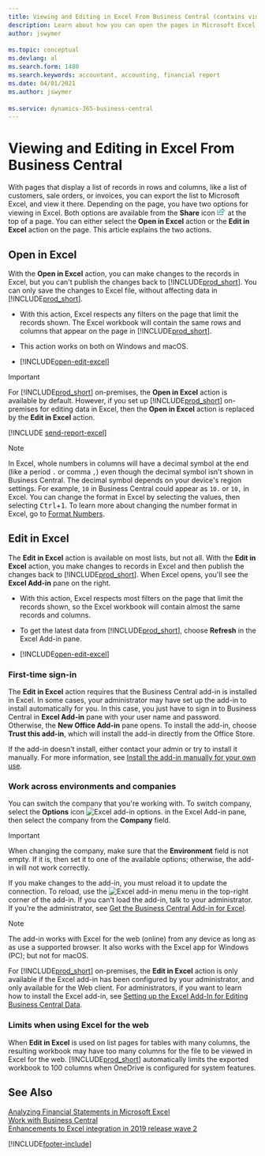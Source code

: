 ```yaml
---
title: Viewing and Editing in Excel From Business Central (contains video)
description: Learn about how you can open the pages in Microsoft Excel from Business Central for better data analysis.
author: jswymer

ms.topic: conceptual
ms.devlang: al
ms.search.form: 1480
ms.search.keywords: accountant, accounting, financial report
ms.date: 04/01/2021
ms.author: jswymer

ms.service: dynamics-365-business-central
---
```

# Viewing and Editing in Excel From Business Central

With pages that display a list of records in rows and columns, like a list of customers, sale orders, or invoices, you can export the list to Microsoft Excel, and view it there. Depending on the page, you have two options for viewing in Excel. Both options are available from the **Share** icon ![Share a page in another app.](media/share-icon.png) at the top of a page. You can either select the **Open in Excel** action or the **Edit in Excel** action on the page. This article explains the two actions.

## Open in Excel

With the **Open in Excel** action, you can make changes to the records in Excel, but you can't publish the changes back to [!INCLUDE[prod_short](includes/prod_short.md)]. You can only save the changes to Excel file, without affecting data in [!INCLUDE[prod_short](includes/prod_short.md)].

- With this action, Excel respects any filters on the page that limit the records shown. The Excel workbook will contain the same rows and columns that appear on the page in [!INCLUDE[prod_short](includes/prod_short.md)].

- This action works on both on Windows and macOS.
- [!INCLUDE[open-edit-excel](includes/open-and-edit-excel.md)]

> [!IMPORTANT]
> For [!INCLUDE[prod_short](includes/prod_short.md)] on-premises, the **Open in Excel** action is available by default. However, if you set up [!INCLUDE[prod_short](includes/prod_short.md)] on-premises for editing data in Excel, then the **Open in Excel** action is replaced by the **Edit in Excel** action.

[!INCLUDE [send-report-excel](includes/send-report-excel.md)] 

> [!NOTE]
> In Excel, whole numbers in columns will have a decimal symbol at the end (like a period `.` or comma `,`) even though the decimal symbol isn't shown in Business Central. The decimal symbol depends on your device's region settings. For example, `10` in Business Central could appear as `10.` or `10,` in Excel. You can change the format in Excel by selecting the values, then selecting <kbd>Ctrl</kbd>+<kbd>1</kbd>. To learn more about changing the number format in Excel, go to [Format Numbers](https://support.microsoft.com/office/format-numbers-f27f865b-2dc5-4970-b289-5286be8b994a).


## Edit in Excel

The **Edit in Excel** action is available on most lists, but not all. With the **Edit in Excel** action, you make changes to records in Excel and then publish the changes back to [!INCLUDE[prod_short](includes/prod_short.md)]. When Excel opens, you'll see the **Excel Add-in** pane on the right.

- With this action, Excel respects most filters on the page that limit the records shown, so the Excel workbook will contain almost the same records and columns.

- To get the latest data from [!INCLUDE[prod_short](includes/prod_short.md)], choose **Refresh** in the Excel Add-in pane.
- [!INCLUDE[open-edit-excel](includes/open-and-edit-excel.md)]

### First-time sign-in

The **Edit in Excel** action requires that the Business Central add-in is installed in Excel. In some cases, your administrator may have set up the add-in to install automatically for you. In this case, you just have to sign in to Business Central in **Excel Add-in** pane with your user name and password. Otherwise, the **New Office Add-in** pane opens. To install the add-in, choose **Trust this add-in**, which will install the add-in directly from the Office Store.

If the add-in doesn't install, either contact your admin or try to install it manually. For more information, see [Install the add-in manually for your own use](admin-deploy-excel-addin.md#install).

### Work across environments and companies

You can switch the company that you're working with. To switch company, select the **Options** icon ![Excel add-in options.](media/cogwheel.png "Excel add-in options") in the Excel Add-in pane, then select the company from the **Company** field.  

> [!IMPORTANT]
> When changing the company, make sure that the **Environment** field is not empty. If it is, then set it to one of the available options; otherwise, the add-in will not work correctly.  

If you make changes to the add-in, you must reload it to update the connection. To reload, use the ![Excel add-in menu](media/excel-addin-menu.png "Excel add-in menu") menu in the top-right corner of the add-in. If you can't load the add-in, talk to your administrator. If you're the administrator, see [Get the Business Central Add-in for Excel](admin-deploy-excel-addin.md).

> [!NOTE]
> The add-in works with Excel for the web (online) from any device as long as as use a supported browser. It also works with the Excel app for Windows (PC); but not for macOS.
>
> For [!INCLUDE[prod_short](includes/prod_short.md)] on-premises, the **Edit in Excel** action is only available if the Excel add-in has been configured by your administrator, and only available for the Web client. For administrators, if you want to learn how to install the Excel add-in, see [Setting up the Excel Add-In for Editing Business Central Data](/dynamics365/business-central/dev-itpro/administration/configuring-excel-addin).

### Limits when using Excel for the web 

When **Edit in Excel** is used on list pages for tables with many columns, the resulting workbook may have too many columns for the file to be viewed in Excel for the web. [!INCLUDE[prod_short](includes/prod_short.md)] automatically limits the exported workbook to 100 columns when OneDrive is configured for system features. 

<!--## See the differences between the options
<br><br>  

> [!Video https://go.microsoft.com/fwlink/?linkid=2086039]-->

## See Also

[Analyzing Financial Statements in Microsoft Excel](finance-analyze-excel.md)  
[Work with Business Central](ui-work-product.md)  
[Enhancements to Excel integration in 2019 release wave 2](/dynamics365-release-plan/2019wave2/dynamics365-business-central/enhancements-excel-integration)  


[!INCLUDE[footer-include](includes/footer-banner.md)]
